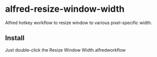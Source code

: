 alfred-resize-window-width
==========================

Alfred hotkey workflow to resize window to various pixel-specific width.

## Install
Just double-click the Resize Window Width.alfredworkflow

